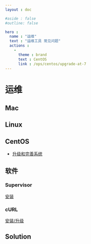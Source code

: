 ```yaml
---
layout : doc

#aside : false
#outline: false

hero :
  name : "运维"
  text : "运维工具 常见问题"
  actions :
    -
      theme : brand
      text : CentOS
      link : /ops/centos/upgrade-at-7
---
```



# 运维

## Mac

## Linux

## CentOS

- [升级和完善系统](./centos/upgrade-at-7.md)

## 软件

### Supervisor

[安装](./supervisor/install-at-centos.md)

### cURL

[安装/升级](./curl/install-latest-at-centos.md)


## Solution



